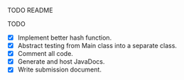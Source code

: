 TODO README

TODO
- [x] Implement better hash function.
- [x] Abstract testing from Main class into a separate class.
- [x] Comment all code.
- [x] Generate and host JavaDocs.
- [x] Write submission document.